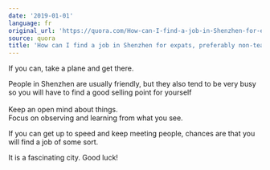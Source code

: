 ```yaml
---
date: '2019-01-01'
language: fr
original_url: 'https://quora.com/How-can-I-find-a-job-in-Shenzhen-for-expats-preferably-non-teaching/answer/Clément-Renaud'
source: quora
title: 'How can I find a job in Shenzhen for expats, preferably non-teaching?'
---
```


If you can, take a plane and get there.

People in Shenzhen are usually friendly, but they also tend to be very
busy so you will have to find a good selling point for yourself\
\
Keep an open mind about things.\
Focus on observing and learning from what you see.

If you can get up to speed and keep meeting people, chances are that you
will find a job of some sort.

It is a fascinating city. Good luck!
